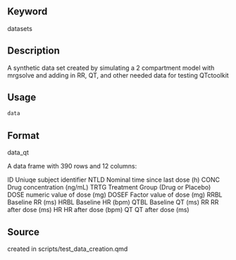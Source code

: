 ## Keyword

datasets

## Description

A synthetic data set created by simulating a 2 compartment model
 with mrgsolve and adding in RR, QT, and other needed data for
 testing QTctoolkit

## Usage

```r
data
```

## Format

data_qt 
 
 A data frame with 390 rows and 12 columns:
 
 ID Uniuqe subject identifier 
 NTLD Nominal time since last dose (h) 
 CONC Drug concentration (ng/mL) 
 TRTG Treatment Group (Drug or Placebo) 
 DOSE numeric value of dose (mg) 
 DOSEF Factor value of dose (mg) 
 RRBL Baseline RR (ms) 
 HRBL Baseline HR (bpm) 
 QTBL Baseline QT (ms) 
 RR RR after dose (ms) 
 HR HR after dose (bpm) 
 QT QT after dose (ms)

## Source

created in scripts/test_data_creation.qmd


